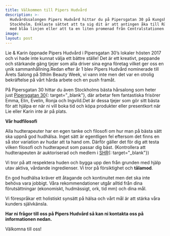 ```yaml
---
title: Välkommen till Pipers Hudvård
description: >-
  Hudvårdssalongen Pipers Hudvård hittar du på Pipersgatan 30 på Kungsholmen i
  Stockholm. Enklaste sättet att ta sig dit är att antingen åka till Rådhuset
  med blåa linjen eller att ta en liten promenad från Centralstationen.
image:
layout: post
---
```

Lie & Karin öppnade Pipers Hudv&aring;rd i Pipersgatan 30’s lokaler hösten 2017 och vi hade inte kunnat välja ett bättre ställe\! Det är ett kreativt, peppande och stärkande gäng tjejer som alla driver sina egna företag vilket ger oss en unik sammanh&aring;llning.Redan efter &aring;r 1 blev Pipers Hudv&aring;rd nominerade till &Aring;rets Salong p&aring; Sthlm Beauty Week, vi vann inte men det var en otrolig bekräftelse p&aring; v&aring;rt h&aring;rda arbete och en push fram&aring;t.

P&aring; Pipersgatan 30 hittar du även Stockholms bästa h&aring;rsalong som heter just [Pipersgatan 30](https://www.pipersgatan30.se/){: target="_blank"}, där arbetar fem fantastiska frisörer Emma, Elin, Evelin, Ronja och Ingvild.Det är dessa tjejer som gör sitt bästa för att hjälpa er när ni vill boka tid och köpa produkter eller presentkort när Lie eller Karin inte är p&aring; plats.

**V&aring;r hudfilosofi**

Alla hudterapeuter har en egen tanke och filosofi om hur man p&aring; bästa sätt ska uppn&aring; god hudhälsa. Inget sätt är egentligen fel eftersom det finns en s&aring; stor variation av hudar att ta hand om. Därför gäller det för dig att testa vilken filosofi och hudterapeut som passar dig bäst. (Kontrollera att hudterapeuten är auktoriserad och medlem i [SHR](https://www.shr.nu/medlemssalonger){: target="_blank"})

Vi tror p&aring; att respektera huden och bygga upp den fr&aring;n grunden med hjälp utav aktiva, v&aring;rdande ingredienser. Vi tror p&aring; försiktighet och **t&aring;lamod**.

En god hudhälsa kräver ett &aring;tagande och kontinuitet men det ska inte behöva vara jobbigt. V&aring;ra rekommendationer utg&aring;r alltid fr&aring;n dina förutsättningar (ekonomiskt, hudmässigt, ork, tid mm) och dina m&aring;l.

Vi förespr&aring;kar ett holistiskt synsätt p&aring; hälsa och v&aring;rt m&aring;l är att stärka v&aring;ra kunders självkänsla.

**Har ni fr&aring;gor till oss p&aring; Pipers Hudv&aring;rd så kan ni kontakta oss på informationen nedan.**

Välkomna till oss\!